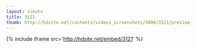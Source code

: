 ```yaml
---
layout: sieutv
title: 3121
thumb: http://hdsite.net/contents/videos_screenshots/3000/3121/preview_360p.mp4.jpg
---
```

{% include iframe src='http://hdsite.net/embed/3121' %}
 
